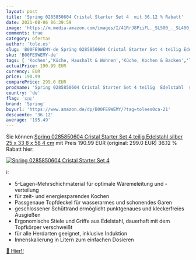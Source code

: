 ```yaml
---
layout: post
title: 'Spring 0285850604 Cristal Starter Set 4  mit 36.12 % Rabatt'
date: 2021-08-06 06:39:59
image: 'https://m.media-amazon.com/images/I/41RrJ8PiiFL._SL500_._SL400_.jpg'
comments: true
category: ofertas
author: 'tole.es'
slug: 'B00FE9WEMY-de Spring 0285850604 Cristal Starter Set 4 teilig Edelstahl...'
sku: 'B00FE9WEMY-de'
tags: [ 'Kochen','Küche, Haushalt & Wohnen','Küche, Kochen & Backen','Topf- & Pfannen-Sets','Topfsets','Töpfe & Pfannen','spring', ]
actualPrice: 190.99 EUR
currency: EUR
price: 190.99
comparePrice: 299.0 EUR
prodname: 'Spring 0285850604 Cristal Starter Set 4 teilig  Edelstahl  silber  25 x 33 8 x 58 4 cm'
country: 'de'
flag: '🇩🇪'
brand: 'Spring'
buyurl: 'https://www.amazon.de/dp/B00FE9WEMY/?tag=tolees0ca-21'
descuento: '36.12'
average: '195.49'
---
```


Sie können [Spring 0285850604 Cristal Starter Set 4 teilig  Edelstahl  silber  25 x 33 8 x 58 4 cm](https://www.amazon.de/dp/B00FE9WEMY/?tag=tolees0ca-21) mit Preis 190.99 EUR (original: 299.0 EUR) 36.12 % Rabatt hier:

[![Spring 0285850604 Cristal Starter Set 4 ](https://m.media-amazon.com/images/I/41RrJ8PiiFL._SL500_._SL400_.jpg)](https://www.amazon.de/dp/B00FE9WEMY/?tag=tolees0ca-21)

ℹ️:

- 5-Lagen-Mehrschichmaterial für optimale Wäremeleitung und -verteilung
- für zeit- und energiesparendes Kochen
- Passgenaue Topfdeckel für wasserarmes und schonendes Garen
- geschlossener Schüttrand ermöglicht punktgenaues und kleckerfreies Ausgießen
- Ergonomische Stiele und Griffe aus Edelstahl, dauerhaft mit dem Topfkörper verschweißt
- für alle Herdarten geeignet, inklusive Induktion
- Innenskalierung in Litern zum einfachen Dosieren

[🛒 Hier!!](https://www.amazon.de/dp/B00FE9WEMY/?tag=tolees0ca-21)
